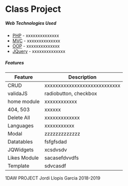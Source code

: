 # Class Project

##### Web Technologies Used
* [PHP] - xxxxxxxxxxxxxx
* [MVC] - xxxxxxxxxxxxxx
* [OOP] - xxxxxxxxxxxxxx
* [JQuery] - xxxxxxxxxxxxxx

[PHP]: <http://php.net/>
[MVC]: <https://en.wikipedia.org/wiki/Model%E2%80%93view%E2%80%93controller>
[OOP]: <https://en.wikipedia.org/wiki/Object-oriented_programming>
 [jQuery]: <http://jquery.com>
##### Features
| Feature | Description |
|---------|-------------|
| CRUD | xxxxxxxxxxxxxxxxxxxxxxxxxxxx|
|validaJS | radiobutton, checkbox|
| home module | xxxxxxxxxxxx|
| 404, 503 | xxxxxx |
| Delete All | xxxxxxxxxxxxx |
| Languages | xxxxxxxxxxx |
| Modal | zzzzzzzzzzzzz |
| Datatables | fsfgfsdad |
| JQWidgets | xcsdvsdv |
| Likes Module | sacasefdvvdfs |
| Template | sdvcasdf |


1DAW PROJECT
Jordi Llopis Garcia
2018-2019